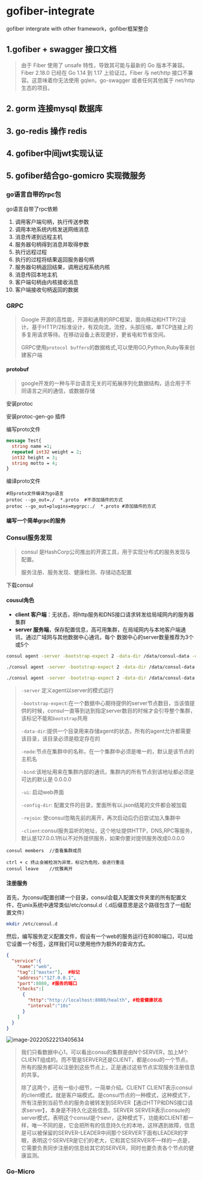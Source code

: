 # gofiber-integrate
gofiber intergrate with other framework，gofiber框架整合

## 1.gofiber + swagger 接口文档
> 由于 Fiber 使用了 unsafe 特性，导致其可能与最新的 Go 版本不兼容。Fiber 2.18.0 已经在 Go 1.14 到 1.17 上验证过。Fiber 与 net/http 接口不兼容。这意味着你无法使用 gqlen，go-swagger 或者任何其他属于 net/http 生态的项目。

## 2. gorm 连接mysql 数据库



## 3. go-redis 操作 redis



## 4. gofiber中间jwt实现认证



## 5. gofiber结合go-gomicro 实现微服务

### go语言自带的rpc包

go语言自带了rpc依赖
1. 调用客户端句柄，执行传送参数
2. 调用本地系统内核发送网络消息
3. 消息传递到远程主机
4. 服务器句柄得到消息并取得参数
5. 执行远程过程
6. 执行的过程将结果返回服务器句柄
7. 服务器句柄返回结果，调用远程系统内核
8. 消息传回本地主机
9. 客户端句柄由内核接收消息
10. 客户端接收句柄返回的数据

### GRPC

> Google 开源的高性能，开源和通用的RPC框架，面向移动和HTTP/2设计。基于HTTP/2标准设计，有双向流，流控，头部压缩，单TCP连接上的多复用请求等待。在移动设备上表现更好，更省电和节省空间。
>
> GRPC使用`protocol buffers`的数据格式,可以使用GO,Python,Ruby等来创建客户端



#### protobuf

> google开发的一种与平台语言无关的可拓展序列化数据结构，适合用于不同语言之间的通信，或数据存储

安装protoc

安装protoc-gen-go 插件

编写proto文件  

```protobuf
message Test{
  string name =1;
  repeated int32 weight = 2;
  int32 height = 3;
  string motto = 4;
}
```

编译proto文件

```shell
#将proto文件编译为go语言
protoc --go_out=./  *.proto  #不添加插件的方式
protoc --go_out=plugins=mygrpc:./  *.proto #添加插件的方式
```

#### 编写一个简单grpc的服务

### Consul服务发现

> consul 是HashCorp公司推出的开源工具，用于实现分布式的服务发现与配置。
>
> 服务注册、服务发现、健康检测、存储动态配置

下载consul

 

#### cousul角色

- **client 客户端**：无状态，将http服务和DNS接口请求转发给局域网内的服务器集群
- **server 服务端**，保存配置信息，高可用集群，在局域网内与本地客户端通讯，通过广域网与其他数据中心通讯，每个 数据中心的server数量推荐为3个或5个

  

```sh
consul agent -server -bootstrap-expect 2 -data-dir /data/consul-data -config-dir /etc/consul.d/ -node=n1 -bind=10.211.55.11 -ui  -rejoin -join 10.211.55.11 -client 0.0.0.0

./consul agent -server -bootstrap-expect 2 -data-dir /data/consul-data -node=n2 -bind=10.211.55.12  -rejoin -join 10.211.55.11

./consul agent -server -bootstrap-expect 2 -data-dir /data/consul-data -node=n3 -bind=10.211.55.13  -rejoin -join 10.211.55.11
```

> `-server` 定义agent以server的模式运行
>
> `-bootstrap-expect`:在一个数据中心期待提供的server节点数目，当该值提供的时候，consul一直等到达到指定server数目的时候才会引导整个集群，该标记不能和`bootstrap`共用
>
> `-data-dir`:提供一个目录用来存储agent的状态，所有的agent允许都需要该目录，该目录必须是稳定存在的
>
> `-node`:节点在集群中的名称，在一个集群中必须是唯一的，默认是该节点的主机名
>
> `-bind`:该地址用来在集群内部的通讯，集群内的所有节点到该地址都必须是可达的默认是 0.0.0.0
>
> `-ui`: 启动web界面
>
> `-config-dir`: 配置文件的目录，里面所有以.json结尾的文件都会被加载
>
> `-rejoin`: 使consul忽略先前的离开，再次启动后仍旧尝试加入集群中
>
> `-client`:consul服务监听的地址，这个地址提供HTTP，DNS,RPC等服务，默认是127.0.0.1所以不对外提供服务，如果你要对提供服务改成0.0.0.0
>
> 

```
consul members  //查看集群成员

ctrl + c 终止会被检测为异常，标记为危险，会进行重连
consul leave 	//优雅离开
```

#### 注册服务

首先，为consul配置创建一个目录，consul会载入配置文件夹里的所有配置文件，在unix系统中通常类似/etc/consul.d（.d后缀意思是这个路径包含了一组配置文件）

```sh
mkdir /etc/consul.d
```

然后，编写服务定义配置文件，假设有一个web的服务运行在8080端口，可以给它设置一个标签，这样我们可以使用他作为额外的查询方式。

```json
{
  "service":{
    "name":"web",
    "tag":["master"],  #标记
    "address":"127.0.0.1",
    "port":8080, #服务的端口
    "checks":[
      {
        "http":"http://localhost:8080/health", #检查健康状态
        "interval":"10s"
      }
    ]
  }
}
```

![image-20220522213405634](https://gitee.com/ChetWei/img/raw/master/img/202205222134869.png)

> 我们只看数据中心1，可以看出consu的集群是由N个SERVER，加上M个CLIENT组成的。而不管是SERVER还是CLIENT，都是cosu的一个节点，所有的服务都可以注册到这些节点上，正是通过这些节点实现服务注册信息的共享。
>
> 除了这两个，还有一些小细节，一简单介绍。CLIENT CLIENT表示consul的client模式，就是客户端模式。是consul节点的一种模式，这种模式下，所有注册到当前节点的服务会被转发到SERVER【通过HTTP和DNS接口请求server】，本身是不持久化这些信息。SERVER SERVER表示consule的server模式，表明这个consul是个sevr，这种模式下，功能和CLIENT都一样，唯一不同的是，它会把所有的信息持久化的本地，这样遇到故障，信息是可以被保留的SERVER-LEADER中间那个SERVER下面有LEADER的字眼，表明这个SERVER是它们的老大，它和其它SERVER不一样的一点是，它需要负责同步注册的信息给其它的SERVER，同时也要负责各个节点的健康监测。

### Go-Micro

